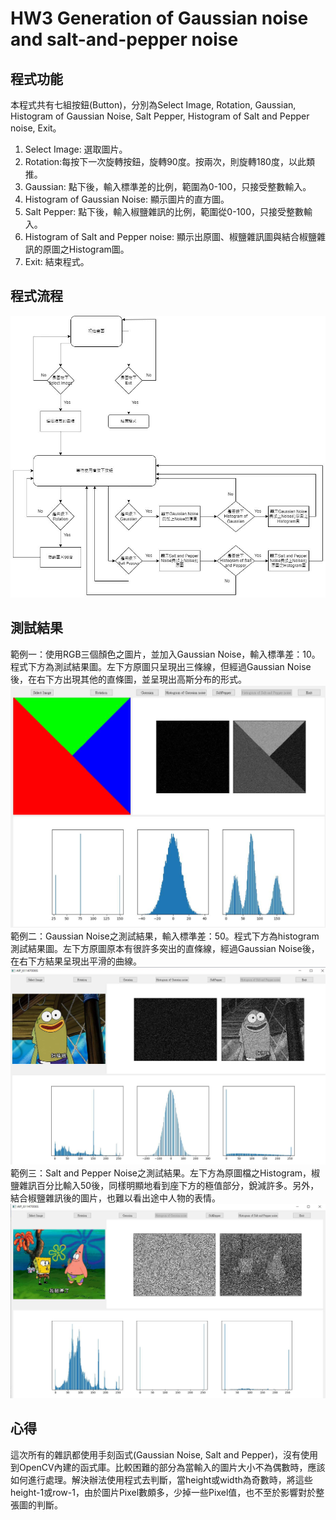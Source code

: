 # HW3 Generation of Gaussian noise and salt-and-pepper noise

## 程式功能
本程式共有七組按鈕(Button)，分別為Select Image, Rotation, Gaussian, Histogram of Gaussian Noise, Salt Pepper, Histogram of Salt and Pepper noise, Exit。
1. Select Image: 選取圖片。
2. Rotation:每按下一次旋轉按鈕，旋轉90度。按兩次，則旋轉180度，以此類推。
3. Gaussian: 點下後，輸入標準差的比例，範圍為0-100，只接受整數輸入。
4. Histogram of Gaussian Noise: 顯示圖片的直方圖。
5. Salt Pepper: 點下後，輸入椒鹽雜訊的比例，範圍從0-100，只接受整數輸入。
6. Histogram of Salt and Pepper noise: 顯示出原圖、椒鹽雜訊圖與結合椒鹽雜訊的原圖之Histogram圖。
7. Exit: 結束程式。

## 程式流程
![](/Images/hw3.jpg)


## 測試結果
範例一：使用RGB三個顏色之圖片，並加入Gaussian Noise，輸入標準差：10。程式下方為測試結果圖。左下方原圖只呈現出三條線，但經過Gaussian Noise後，在右下方出現其他的直條圖，並呈現出高斯分布的形式。
![](/Images/hw3_1.jpg)
範例二：Gaussian Noise之測試結果，輸入標準差：50。程式下方為histogram測試結果圖。左下方原圖原本有很許多突出的直條線，經過Gaussian Noise後，在右下方結果呈現出平滑的曲線。
![](/Images/hw3_2.jpg)
範例三：Salt and Pepper Noise之測試結果。左下方為原圖檔之Histogram，椒鹽雜訊百分比輸入50後，同樣明顯地看到座下方的極值部分，銳減許多。另外，結合椒鹽雜訊後的圖片，也難以看出途中人物的表情。
![](/Images/hw3_3.jpg)
## 心得
這次所有的雜訊都使用手刻函式(Gaussian Noise, Salt and Pepper)，沒有使用到OpenCV內建的函式庫。比較困難的部分為當輸入的圖片大小不為偶數時，應該如何進行處理。解決辦法使用程式去判斷，當height或width為奇數時，將這些height-1或row-1，由於圖片Pixel數頗多，少掉一些Pixel值，也不至於影響對於整張圖的判斷。